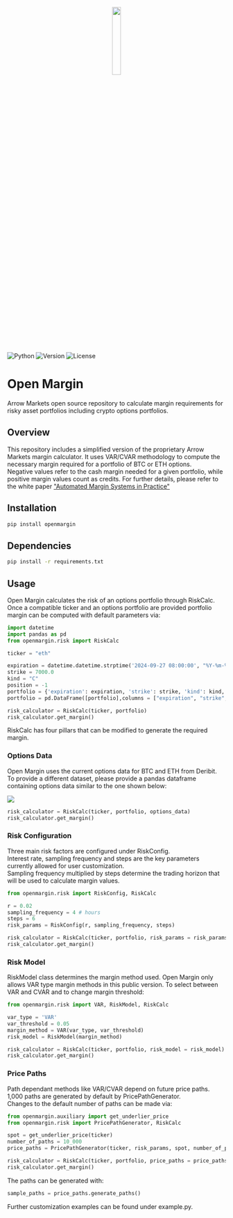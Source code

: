 <p align="center"><img width=20% src="https://github.com/Arrow-Markets-Research/openmargin/raw/main/arrow-markets.png"></p>

![Python](https://img.shields.io/badge/python-v3.8+-green.svg)
![Version](https://img.shields.io/badge/version-0.0.3-red.svg)
![License](https://img.shields.io/badge/license-GNU-blue.svg)

# Open Margin

Arrow Markets open source repository to calculate margin requirements for risky asset portfolios including crypto options portfolios.

## Overview

This repository includes a simplified version of the proprietary Arrow Markets margin calculator. It uses VAR/CVAR methodology to compute the necessary margin required for a portfolio of BTC or ETH options. <br />
Negative values refer to the cash margin needed for a given portfolio, while positive margin values count as credits. For further details, please refer to the white paper ["Automated Margin Systems in Practice"](https://drive.google.com/file/d/1y_113sCg4kOkU8lRDnyRjCovNpDMLNcM/view?usp=drive_link)

## Installation

```bash
pip install openmargin
```

## Dependencies

```bash
pip install -r requirements.txt
```
## Usage

Open Margin calculates the risk of an options portfolio through RiskCalc. <br />
Once a compatible ticker and an options portfolio are provided portfolio margin can be computed with default parameters via: <br />

```python
import datetime
import pandas as pd
from openmargin.risk import RiskCalc

ticker = "eth"

expiration = datetime.datetime.strptime('2024-09-27 08:00:00', "%Y-%m-%d %H:%M:%S")
strike = 7000.0
kind = "C"
position = -1
portfolio = {'expiration': expiration, 'strike': strike, 'kind': kind, 'position': position}
portfolio = pd.DataFrame([portfolio],columns = ["expiration", "strike", "kind", "position"])

risk_calculator = RiskCalc(ticker, portfolio)
risk_calculator.get_margin()

```

RiskCalc has four pillars that can be modified to generate the required margin.

### Options Data
Open Margin uses the current options data for BTC and ETH from Deribit. <br />
To provide a different dataset, please provide a pandas dataframe containing options data similar to the one shown below: 

<p align="left"><img src="https://github.com/Arrow-Markets-Research/openmargin/raw/main/options_data.png"></p>

```python
risk_calculator = RiskCalc(ticker, portfolio, options_data)
risk_calculator.get_margin()
```

### Risk Configuration
Three main risk factors are configured under RiskConfig. <br />
Interest rate, sampling frequency and steps are the key parameters currently allowed for user customization. <br />
Sampling frequency multiplied by steps determine the trading horizon that will be used to calculate margin values.

```python
from openmargin.risk import RiskConfig, RiskCalc

r = 0.02
sampling_frequency = 4 # hours
steps = 6
risk_params = RiskConfig(r, sampling_frequency, steps)

risk_calculator = RiskCalc(ticker, portfolio, risk_params = risk_params)
risk_calculator.get_margin()
```

### Risk Model
RiskModel class determines the margin method used.
Open Margin only allows VAR type margin methods in this public version.
To select between VAR and CVAR and to change margin threshold:

```python
from openmargin.risk import VAR, RiskModel, RiskCalc

var_type = 'VAR'
var_threshold = 0.05
margin_method = VAR(var_type, var_threshold)
risk_model = RiskModel(margin_method)

risk_calculator = RiskCalc(ticker, portfolio, risk_model = risk_model)
risk_calculator.get_margin()
```

### Price Paths
Path dependant methods like VAR/CVAR depend on future price paths. <br />
1,000 paths are generated by default by PricePathGenerator. <br />
Changes to the default number of paths can be made via:

```python
from openmargin.auxiliary import get_underlier_price
from openmargin.risk import PricePathGenerator, RiskCalc

spot = get_underlier_price(ticker)
number_of_paths = 10_000
price_paths = PricePathGenerator(ticker, risk_params, spot, number_of_paths)

risk_calculator = RiskCalc(ticker, portfolio, price_paths = price_paths)
risk_calculator.get_margin()
```

The paths can be generated with:

```python
sample_paths = price_paths.generate_paths()
```

Further customization examples can be found under example.py.
